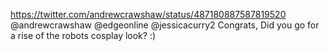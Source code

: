 https://twitter.com/andrewcrawshaw/status/487180887587819520 @andrewcrawshaw @edgeonline @jessicacurry2 Congrats, Did you go for a rise of the robots cosplay look? :)